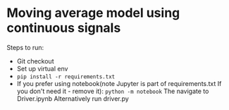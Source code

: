 # Moving average model using continuous signals 

Steps to run:
- Git checkout
- Set up virtual env
- `pip install -r requirements.txt` 
- If you prefer using notebook(note Jupyter is part of requirements.txt If you don't need it - remove it): `python -m notebook` 
    The navigate to Driver.ipynb
    Alternatively run driver.py